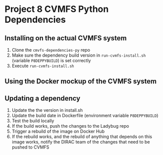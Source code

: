 # Project 8 CVMFS Python Dependencies


## Installing on the actual CVMFS system

1. Clone the `cmvfs-dependencies-py` repo
1. Make sure the dependency build version in `run-cvmfs-install.sh` (variable `P8DEPPYBUILD`) is set correctly
1. Execute `run-cvmfs-install.sh`

## Using the Docker mockup of the CVMFS system


## Updating a dependency

1. Update the the version in install.sh
1. Update the build date in Dockerfile (environment variable `P8DEPPYBUILD`)
1. Test the build locally
1. If the build works, push the changes to the Ladybug repo
1. Trigger a rebuild of the image on Docker Hub
1. If the rebuild works, and the rebuild of anything that depends on this image works, notify the DIRAC team of the changes that need to be pushed to CVMFS
